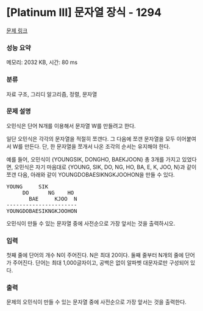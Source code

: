 # [Platinum III] 문자열 장식 - 1294 

[문제 링크](https://www.acmicpc.net/problem/1294) 

### 성능 요약

메모리: 2032 KB, 시간: 80 ms

### 분류

자료 구조, 그리디 알고리즘, 정렬, 문자열

### 문제 설명

<p>오민식은 단어 N개를 이용해서 문자열 W를 만들려고 한다.</p>

<p>일단 오민식은 각각의 문자열을 적절히 쪼갠다. 그 다음에 쪼갠 문자열을 모두 이어붙여서 W를 만든다. 단, 한 문자열을 쪼개서 나온 조각의 순서는 유지해야 한다.</p>

<p>예를 들어, 오민식이 {YOUNGSIK, DONGHO, BAEKJOON} 총 3개를 가지고 있었다면, 오민식은 자기 마음대로 {YOUNG, SIK, DO, NG, HO, BA, E, K, JOO, N}과 같이 쪼갠 다음, 아래와 같이 YOUNGDOBAESIKNGKJOOHON을 만들 수 있다.</p>

<pre>YOUNG     SIK
     DO      NG    HO
       BAE     KJOO  N
----------------------
YOUNGDOBAESIKNGKJOOHON
</pre>

<p>오민식이 만들 수 있는 문자열 중에 사전순으로 가장 앞서는 것을 출력하시오.</p>

### 입력 

 <p>첫째 줄에 단어의 개수 N이 주어진다. N은 최대 20이다. 둘째 줄부터 N개의 줄에 단어가 주어진다. 단어는 최대 1,000글자이고, 공백은 없이 알파벳 대문자로만 구성되어 있다.</p>

### 출력 

 <p>문제의 오민식이 만들 수 있는 문자열 중에 사전순으로 가장 앞서는 것을 출력한다.</p>

